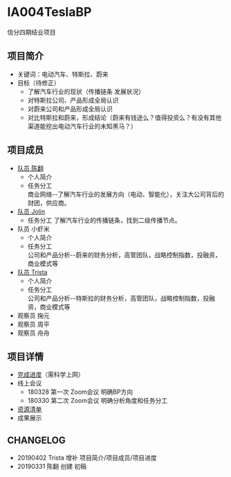 # IA004TeslaBP
信分四期结业项目

## 项目简介
- 关键词：电动汽车、特斯拉、蔚来
- 目标（待修正）
  - 了解汽车行业的现状（传播链条  发展状况）
  - 对特斯拉公司、产品形成全局认识
  - 对蔚来公司和产品形成全局认识
  - 对比特斯拉和蔚来，形成结论（蔚来有钱途么？值得投资么？有没有其他渠道能挖出电动汽车行业的未知黑马？）
## 项目成员
- [队员 陈翻](https://github.com/JesseLivingston) 
  - 个人简介
  - 任务分工  
    商业网络--了解汽车行业的发展方向（电动、智能化），关注大公司背后的财团，供应商。
- [队员 Jolin](https://github.com/zhangzixin1)
  - 任务分工
    了解汽车行业的传播链条，找到二级传播节点。
- 队员 小虾米
  - 个人简介
  - 任务分工  
    公司和产品分析--蔚来的财务分析，高管团队，战略控制指数，投融资，商业模式等
- [队员 Trista](https://github.com/i-trista) 
  - 个人简介
  - 任务分工  
    公司和产品分析--特斯拉的财务分析，高管团队，战略控制指数，投融资，商业模式等
- 观察员 掬元
- 观察员 周平
- 观察员 舟舟

## 项目详情
- [完成进度](https://docs.google.com/spreadsheets/d/12GJ8o2PgIxonJQICZq68peQB-j2wdH3pv-suBxFVPUw/edit?usp=sharing)（需科学上网）
- 线上会议
  - 180328 第一次 Zoom会议 明确BP方向
  - 180330 第二次 Zoom会议 明确分析角度和任务分工
- [资源清单](Contents/Awesomebp.md)
- 成果展示
  
## CHANGELOG
- 20190402 Trista 增补 项目简介/项目成员/项目进度
- 20190331 陈翻 创建 初稿



